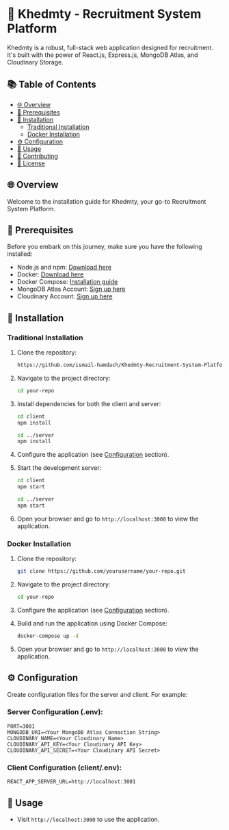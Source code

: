 # 🚀 Khedmty - Recruitment System Platform

Khedmty is a robust, full-stack web application designed for recruitment. It's built with the power of React.js, Express.js, MongoDB Atlas, and Cloudinary Storage.

## 📚 Table of Contents

- [🌐 Overview](#overview)
- [🔑 Prerequisites](#prerequisites)
- [🔧 Installation](#installation)
  - [Traditional Installation](#traditional-installation)
  - [Docker Installation](#docker-installation)
- [⚙️ Configuration](#configuration)
- [🚀 Usage](#usage)
- [🤝 Contributing](#contributing)
- [📜 License](#license)

## 🌐 Overview

Welcome to the installation guide for Khedmty, your go-to Recruitment System Platform.

## 🔑 Prerequisites

Before you embark on this journey, make sure you have the following installed:

- Node.js and npm: [Download here](https://nodejs.org/)
- Docker: [Download here](https://www.docker.com/)
- Docker Compose: [Installation guide](https://docs.docker.com/compose/install/)
- MongoDB Atlas Account: [Sign up here](https://www.mongodb.com/cloud/atlas)
- Cloudinary Account: [Sign up here](https://cloudinary.com/)

## 🔧 Installation

### Traditional Installation

1. Clone the repository:

   ```bash
   https://github.com/ismail-hamdach/Khedmty-Recruitment-System-Platform-is-a-full-stack-web-application
   ```

2. Navigate to the project directory:

   ```bash
   cd your-repo
   ```

3. Install dependencies for both the client and server:

   ```bash
   cd client
   npm install

   cd ../server
   npm install
   ```

4. Configure the application (see [Configuration](#configuration) section).

5. Start the development server:

   ```bash
   cd client
   npm start

   cd ../server
   npm start
   ```

6. Open your browser and go to `http://localhost:3000` to view the application.

### Docker Installation

1. Clone the repository:

   ```bash
   git clone https://github.com/yourusername/your-repo.git
   ```

2. Navigate to the project directory:

   ```bash
   cd your-repo
   ```

3. Configure the application (see [Configuration](#configuration) section).

4. Build and run the application using Docker Compose:

   ```bash
   docker-compose up -d
   ```

5. Open your browser and go to `http://localhost:3000` to view the application.

## ⚙️ Configuration

Create configuration files for the server and client. For example:

### Server Configuration (.env):

```dotenv
PORT=3001
MONGODB_URI=<Your MongoDB Atlas Connection String>
CLOUDINARY_NAME=<Your Cloudinary Name>
CLOUDINARY_API_KEY=<Your Cloudinary API Key>
CLOUDINARY_API_SECRET=<Your Cloudinary API Secret>
```

### Client Configuration (client/.env):

```dotenv
REACT_APP_SERVER_URL=http://localhost:3001
```

## 🚀 Usage

- Visit `http://localhost:3000` to use the application.
